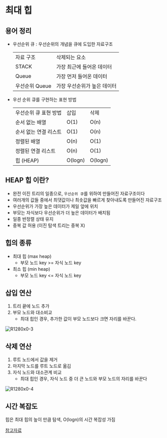 # 최대 힙

## 용어 정리
* 우선순위 큐 : 우선순위의 개념을 큐에 도입한 자료구조
  <table>
    <tr>
      <td>
        자료 구조
      </td>
      <td>
        삭제되는 요소
      </td>
    </tr>
    <tr>
      <td>
        STACK
      </td>
      <td>
        가장 최근에 들어온 데이터
      </td>
    </tr>
    <tr>
      <td>
        Queue
      </td>
      <td>
        가장 먼저 들어온 데이터
      </td>
    </tr>
    <tr>
      <td>
        우선순위 Queue
      </td>
      <td>
        가장 우선순위가 높은 데이터
      </td>
    </tr>
  </table>

* 우선 순위 큐를 구현하는 표현 방법
  <table>
    <tr>
      <td>
        우선순위 큐 표현 방법
      </td>
      <td>
        삽입
      </td>
      <td>
        삭제
      </td>
    </tr>
    <tr>
      <td>
        순서 없는 배열
      </td>
      <td>
        O(1)
      </td>
      <td>
        O(n)
      </td>
    </tr>
    <tr>
      <td>
        순서 없는 연결 리스트
      </td>
      <td>
        O(1)
      </td>
      <td>
        O(n)
      </td>
    </tr>
    <tr>
      <td>
        정렬된 배열
      </td>
      <td>
        O(n)
      </td>
      <td>
        O(1)
      </td>
    </tr>
    <tr>
      <td>
        정렬된 연결 리스트
      </td>
      <td>
        O(n)
      </td>
      <td>
        O(1)
      </td>
    </tr>
    <tr>
      <td>
        힙 (HEAP)
      </td>
      <td>
        O(logn)
      </td>
      <td>
        O(logn)
      </td>
    </tr>
  </table>

## HEAP 힙 이란?
* 완전 이진 트리의 일종으로, `우선순위 큐`를 위하여 만들어진 자료구조이다
* 여러개의 값들 중에서 최댓값이나 최솟값을 빠르게 찾아내도록 만들어진 자료구조
* 우선순위가 가장 높은 데이터가 제일 앞에 위치
* 부모는 자식보다 우선순위가 더 높은 데이터가 배치됨
* 일종 반정렬 상태 유지
* 중복 값 허용 (이진 탐색 트리는 중복 X)

## 힙의 종류
* 최대 힙 (max heap)
  - 부모 노드 key >= 자식 노드 key 
* 최소 힙 (min heap)
  - 부모 노드 key <= 자식 노드 key
 
## 삽입 연산

1. 트리 끝에 노드 추가
2. 부모 노드와 대소비교
   - 최대 힙인 경우, 추가한 값이 부모 노드보다 크면 자리를 바꾼다.

![R1280x0-3](https://github.com/Luna828/CS-Study/assets/93186591/1241236f-7c13-47f0-8d17-47dfb8203ad0)


## 삭제 연산

1. 루트 노드에서 값을 제거
2. 마지막 노드를 루트 노드로 옮김
3. 자식 노드와 대소관계 비교
   - 최대 힙인 경우, 자식 노드 중 더 큰 노드와 부모 노드의 자리를 바꾼다
  
![R1280x0-4](https://github.com/Luna828/CS-Study/assets/93186591/0116d5ec-001e-441b-8c4d-16ea1be32550)



## 시간 복잡도
힙은 최대 힙의 높이 만큼 탐색, O(logn)의 시간 복잡성 가짐

[참고자료](https://passwd.tistory.com/entry/최소힙-최대-힙)





